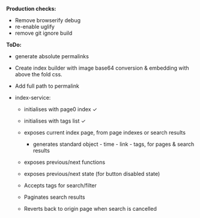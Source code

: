 __Production checks:__

  - Remove browserify debug
  - re-enable uglify
  - remove git ignore build


__ToDo:__

  - generate absolute permalinks

  - Create index builder with image base64 conversion & embedding with above the fold css.
  - Add full path to permalink

  - index-service: 

      - initialises with page0 index ✓

      - initialises with tags list ✓

      - exposes current index page, from page indexes or search results

        - generates standard object - time - link - tags, for pages & search results

      - exposes previous/next functions

      - exposes previous/next state (for button disabled state)

      - Accepts tags for search/filter

      - Paginates search results

      - Reverts back to origin page when search is cancelled
